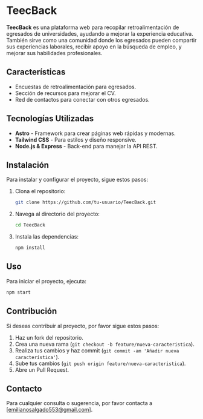 # TeecBack

**TeecBack** es una plataforma web para recopilar retroalimentación de egresados de universidades, ayudando a mejorar la experiencia educativa. También sirve como una comunidad donde los egresados pueden compartir sus experiencias laborales, recibir apoyo en la búsqueda de empleo, y mejorar sus habilidades profesionales.

## Características
- Encuestas de retroalimentación para egresados.
- Sección de recursos para mejorar el CV.
- Red de contactos para conectar con otros egresados.

## Tecnologías Utilizadas
- **Astro** - Framework para crear páginas web rápidas y modernas.
- **Tailwind CSS** - Para estilos y diseño responsive.
- **Node.js & Express** - Back-end para manejar la API REST.

## Instalación
Para instalar y configurar el proyecto, sigue estos pasos:

1. Clona el repositorio:
    ```bash
    git clone https://github.com/tu-usuario/TeecBack.git
    ```
2. Navega al directorio del proyecto:
    ```bash
    cd TeecBack
    ```
3. Instala las dependencias:
    ```bash
    npm install
    ```

## Uso
Para iniciar el proyecto, ejecuta:
```bash
npm start
```

## Contribución
Si deseas contribuir al proyecto, por favor sigue estos pasos:

1. Haz un fork del repositorio.
2. Crea una nueva rama (`git checkout -b feature/nueva-caracteristica`).
3. Realiza tus cambios y haz commit (`git commit -am 'Añadir nueva característica'`).
4. Sube tus cambios (`git push origin feature/nueva-caracteristica`).
5. Abre un Pull Request.

## Contacto
Para cualquier consulta o sugerencia, por favor contacta a [emilianosalgado553@gmail.com].